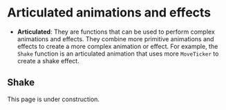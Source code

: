 # Articulated animations and effects

* **Articulated**: They are functions that can be used to perform complex animations and effects. They combine more primitive animations and effects to create a more complex animation or effect. For example, the `Shake` function is an articulated animation that uses more `MoveTicker` to create a shake effect.

## Shake

This page is under construction.
